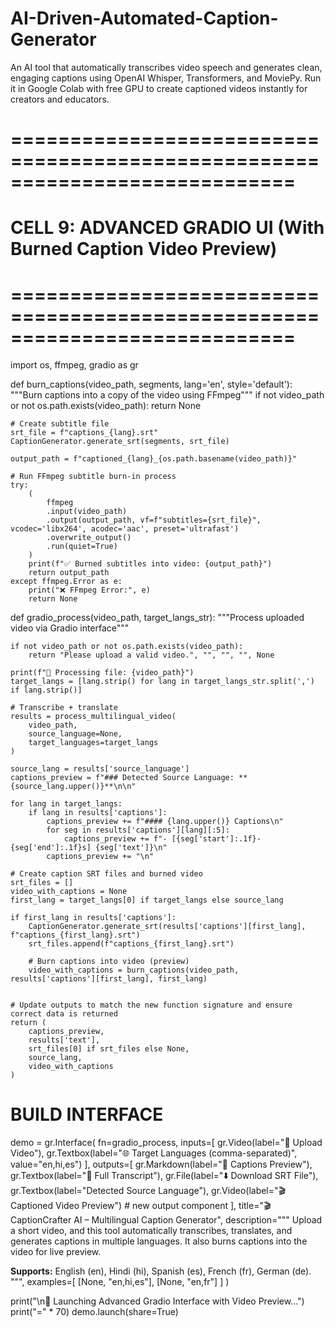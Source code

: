 # AI-Driven-Automated-Caption-Generator
An AI tool that automatically transcribes video speech and generates clean, engaging captions using OpenAI Whisper, Transformers, and MoviePy. Run it in Google Colab with free GPU to create captioned videos instantly for creators and educators.
# ============================================================================
# CELL 9: ADVANCED GRADIO UI (With Burned Caption Video Preview)
# ============================================================================

import os, ffmpeg, gradio as gr

def burn_captions(video_path, segments, lang='en', style='default'):
    """Burn captions into a copy of the video using FFmpeg"""
    if not video_path or not os.path.exists(video_path):
        return None

    # Create subtitle file
    srt_file = f"captions_{lang}.srt"
    CaptionGenerator.generate_srt(segments, srt_file)

    output_path = f"captioned_{lang}_{os.path.basename(video_path)}"

    # Run FFmpeg subtitle burn-in process
    try:
        (
            ffmpeg
            .input(video_path)
            .output(output_path, vf=f"subtitles={srt_file}", vcodec='libx264', acodec='aac', preset='ultrafast')
            .overwrite_output()
            .run(quiet=True)
        )
        print(f"✅ Burned subtitles into video: {output_path}")
        return output_path
    except ffmpeg.Error as e:
        print("❌ FFmpeg Error:", e)
        return None


def gradio_process(video_path, target_langs_str):
    """Process uploaded video via Gradio interface"""

    if not video_path or not os.path.exists(video_path):
        return "Please upload a valid video.", "", "", "", None

    print(f"📁 Processing file: {video_path}")
    target_langs = [lang.strip() for lang in target_langs_str.split(',') if lang.strip()]

    # Transcribe + translate
    results = process_multilingual_video(
        video_path,
        source_language=None,
        target_languages=target_langs
    )

    source_lang = results['source_language']
    captions_preview = f"### Detected Source Language: **{source_lang.upper()}**\n\n"

    for lang in target_langs:
        if lang in results['captions']:
            captions_preview += f"#### {lang.upper()} Captions\n"
            for seg in results['captions'][lang][:5]:
                captions_preview += f"- [{seg['start']:.1f}-{seg['end']:.1f}s] {seg['text']}\n"
            captions_preview += "\n"

    # Create caption SRT files and burned video
    srt_files = []
    video_with_captions = None
    first_lang = target_langs[0] if target_langs else source_lang

    if first_lang in results['captions']:
        CaptionGenerator.generate_srt(results['captions'][first_lang], f"captions_{first_lang}.srt")
        srt_files.append(f"captions_{first_lang}.srt")

        # Burn captions into video (preview)
        video_with_captions = burn_captions(video_path, results['captions'][first_lang], first_lang)


    # Update outputs to match the new function signature and ensure correct data is returned
    return (
        captions_preview,
        results['text'],
        srt_files[0] if srt_files else None,
        source_lang,
        video_with_captions
    )


# BUILD INTERFACE
demo = gr.Interface(
    fn=gradio_process,
    inputs=[
        gr.Video(label="🎥 Upload Video"),
        gr.Textbox(label="🌐 Target Languages (comma-separated)", value="en,hi,es")
    ],
    outputs=[
        gr.Markdown(label="📝 Captions Preview"),
        gr.Textbox(label="📄 Full Transcript"),
        gr.File(label="⬇️ Download SRT File"),
        gr.Textbox(label="Detected Source Language"),
        gr.Video(label="🎬 Captioned Video Preview")  # new output component
    ],
    title="🎬 CaptionCrafter AI – Multilingual Caption Generator",
    description="""
Upload a short video, and this tool automatically transcribes, translates,
and generates captions in multiple languages. It also burns captions
into the video for live preview.

**Supports:** English (en), Hindi (hi), Spanish (es), French (fr), German (de).
""",
    examples=[
        [None, "en,hi,es"],
        [None, "en,fr"]
    ]
)

print("\n🚀 Launching Advanced Gradio Interface with Video Preview...")
print("=" * 70)
demo.launch(share=True)